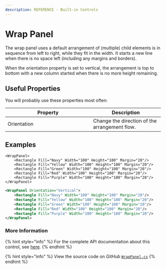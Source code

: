 ```yaml
---
description: REFERENCE - Built-in Controls
---
```


# Wrap Panel

The wrap panel uses a default arrangement of (multiple) child elements is in sequence from left to right, while they fit in the width. It starts a new line when there is no space left (including any margins and borders). &#x20;

When the orientation property is set to vertical, the arrangement is top to bottom with a new column started when there is no more height remaining.&#x20;

## Useful Properties

You will probably use these properties most often:

<table><thead><tr><th width="261">Property</th><th>Description</th></tr></thead><tbody><tr><td>Orientation</td><td>Change the direction of the arrangement flow.</td></tr></tbody></table>

## Examples

```
<WrapPanel>
    <Rectangle Fill="Navy" Width="100" Height="100" Margin="20"/>
    <Rectangle Fill="Yellow" Width="100" Height="100" Margin="20"/>
    <Rectangle Fill="Green" Width="100" Height="100" Margin="20"/>
    <Rectangle Fill="Red" Width="100" Height="100" Margin="20"/>
    <Rectangle Fill="Purple" Width="100" Height="100" Margin="20"/>
</WrapPanel>
```

<!--figure><img src="../../../.gitbook/assets/image (5) (1).png" alt=""><figcaption></figcaption></figure-->

```xml
<WrapPanel Orientation="Vertical">
    <Rectangle Fill="Navy" Width="100" Height="100" Margin="20"/>
    <Rectangle Fill="Yellow" Width="100" Height="100" Margin="20"/>
    <Rectangle Fill="Green" Width="100" Height="100" Margin="20"/>
    <Rectangle Fill="Red" Width="100" Height="100" Margin="20"/>
    <Rectangle Fill="Purple" Width="100" Height="100" Margin="20"/>
</WrapPanel>
```

<!--figure><img src="../../../.gitbook/assets/image (15) (1).png" alt=""><figcaption></figcaption></figure-->

### More Information <a href="#reference" id="reference"></a>

{% hint style="info" %}
For the complete API documentation about this control, see [here](http://reference.avaloniaui.net/api/Avalonia.Controls/WrapPanel/).
{% endhint %}

{% hint style="info" %}
View the source code on _GitHub_ [`WrapPanel.cs`](https://github.com/AvaloniaUI/Avalonia/blob/master/src/Avalonia.Controls/WrapPanel.cs)
{% endhint %}
